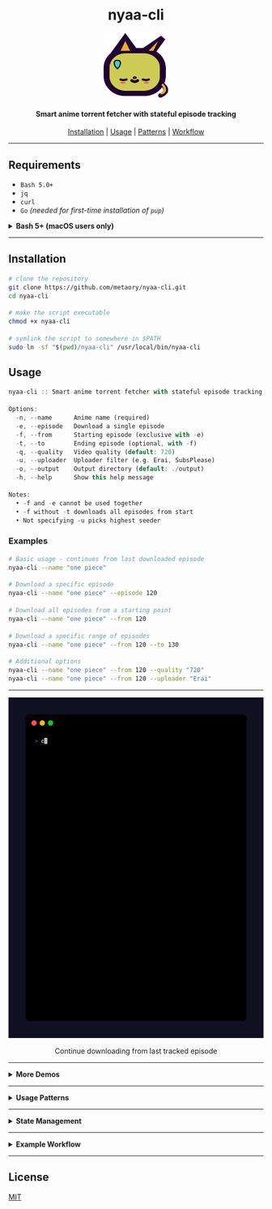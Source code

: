 <div align="center">
    <h1>nyaa-cli</h1>
    <img src=".github/logo.svg" alt="nyaa-cli" width="128" height="128">
    <h4>Smart anime torrent fetcher with stateful episode tracking</h4>
</div>

<p align="center">
  <a href="#installation">Installation</a> |
  <a href="#usage">Usage</a> |
  <a href="#usage-patterns">Patterns</a> |
  <a href="#example-workflow">Workflow</a>
</p>

---

## Requirements

- `Bash 5.0+`
- `jq`
- `curl`
- `Go` _(needed for first-time installation of `pup`)_

<details>
<summary><strong>Bash 5+ (macOS users only)</strong></summary>

This script requires <strong>Bash 5.0 or later</strong>.

On macOS, the default <code>/bin/bash</code> is too old.  
Install the latest Bash with Homebrew:

```sh
brew install bash
```

Then, either:
- Run the script with the full path:
  ```sh
  /opt/homebrew/bin/bash ./nyaa-cli ...
  ```
- Or, add Homebrew Bash to your PATH (Apple Silicon):
  ```sh
  echo 'export PATH="/opt/homebrew/bin:$PATH"' >> ~/.zshrc
  source ~/.zshrc
  ```
  (For Intel Macs, use <code>/usr/local/bin</code>)

Check your Bash version:
```sh
bash --version
```
It should say `5.x` or later

</details>

---

## Installation

```sh
# clone the repository
git clone https://github.com/metaory/nyaa-cli.git
cd nyaa-cli

# make the script executable
chmod +x nyaa-cli

# symlink the script to somewhere in $PATH
sudo ln -sf "$(pwd)/nyaa-cli" /usr/local/bin/nyaa-cli
```

## Usage

```dart
nyaa-cli :: Smart anime torrent fetcher with stateful episode tracking

Options:
  -n, --name      Anime name (required)
  -e, --episode   Download a single episode
  -f, --from      Starting episode (exclusive with -e)
  -t, --to        Ending episode (optional, with -f)
  -q, --quality   Video quality (default: 720)
  -u, --uploader  Uploader filter (e.g. Erai, SubsPlease)
  -o, --output    Output directory (default: ./output)
  -h, --help      Show this help message

Notes:
  • -f and -e cannot be used together
  • -f without -t downloads all episodes from start
  • Not specifying -u picks highest seeder
```


### Examples

```bash
# Basic usage - continues from last downloaded episode
nyaa-cli --name "one piece"

# Download a specific episode
nyaa-cli --name "one piece" --episode 120

# Download all episodes from a starting point
nyaa-cli --name "one piece" --from 120

# Download a specific range of episodes
nyaa-cli --name "one piece" --from 120 --to 130

# Additional options
nyaa-cli --name "one piece" --from 120 --quality "720"
nyaa-cli --name "one piece" --from 120 --uploader "Erai"
```

---

<div align="center">
   <img src=".github/demos/auto-continue.gif" alt="Auto-Continue">
   <p>Continue downloading from last tracked episode</p>
</div>

---

<details>
<summary><strong>More Demos</strong></summary>
<div align="center">
   <div>
      <h3>Single Episode</h3>
      <img src=".github/demos/single-episode.gif" alt="Single Episode" width="90%">
      <p>Download a specific episode by number</p>
   </div>
   <hr>
   <div>
      <h3>Episode Range</h3>
      <img src=".github/demos/range.gif" alt="Episode Range" width="90%">
      <p>Download multiple episodes within a range</p>
   </div>
   <hr>
   <div>
      <h3>From Episode</h3>
      <img src=".github/demos/from-episode.gif" alt="From" width="90%">
      <p>Download all episodes from a starting point</p>
   </div>
</div>
</details>

---

<details id="usage-patterns">
<summary><strong>Usage Patterns</strong></summary>

The script supports four main usage patterns:

1. **Continue from Last Episode** (`--name` only)
   - Automatically continues from the last downloaded episode
   - If no previous episodes found, starts from episode 1
   - Uses state file to track progress

2. **Single Episode** (`--episode`)
   - Downloads a specific episode
   - Cannot be used with `--from` or `--to`
   - Example: `--episode 120`

3. **From Episode to Present** (`--from` without `--to`)
   - Downloads all available episodes from the starting point
   - Continues until no more episodes are found
   - Example: `--from 120`

4. **Episode Range** (`--from` and `--to`)
   - Downloads episodes within a specific range
   - `--to` must be greater than `--from`
   - Example: `--from 120 --to 130`
</details>

---

<details>
<summary><strong>State Management</strong></summary>

The script maintains a state file at `~/.local/state/nyaa-cli/progress` to track the last downloaded episode for each anime. The state file is a TSV (Tab-Separated Values) file where:

- First column: Normalized anime name
- Second column: Last downloaded episode number

Example state file:
```
one+piece	1278
solo+leveling	18
```

The state is automatically updated whenever an episode is downloaded, and is used to:
- Continue from the last downloaded episode when no episode is specified
- Track progress across multiple runs
- Start from episode 1 for new anime

</details>

---

<details id="example-workflow">
<summary><strong>Example Workflow</strong></summary>

You can use `nyaa-cli` to automate your anime downloads with a torrent client that supports directory watching. For example, with **rtorrent**, you can configure it to watch a directory for new `.torrent` files. When a torrent file is placed there, rtorrent will automatically start downloading it.

A typical workflow:

1. Configure your torrent client (e.g., rtorrent) to watch a directory (e.g., `~/watch/torrents`).

2. Create a script to download new episodes (e.g., `~/bin/update-anime.sh`):
   ```sh
   #!/bin/bash
   
   # Update One Piece
   nyaa-cli --name "one piece" --output ~/watch/torrents
   
   # Update Solo Leveling
   nyaa-cli --name "solo leveling" --output ~/watch/torrents
   ```

3. Make the script executable:
   ```sh
   chmod +x ~/bin/update-anime.sh
   ```

4. Add a weekly cronjob to run the script (e.g., every Sunday at 2 AM):
   ```sh
   # Edit crontab
   crontab -e
   
   # Add this line
   0 2 * * 0 ~/bin/update-anime.sh
   ```

The script will:
- Use the state file to automatically continue from the last downloaded episode
- Download new episodes if available
- Save torrent files with normalized filenames (lowercase, no spaces, no special characters)
- Your torrent client will pick up the new files and start downloading automatically

Many other torrent clients also support directory watching for automation.

</details>

---

## License
[MIT](LICENSE)

